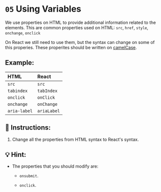 # `05` Using Variables

We use properties on HTML to provide additional information related to the elements.  This are common properties used on HTML: `src`, `href`, `style`, `onchange`, `onclick`

On React we still need to use them, but the syntax can change on some of this properies. These properites should be written on [camelCase](https://www.theserverside.com/answer/Camel-case-vs-snake-case-Whats-the-difference#:~:text=When%20multiple%20words%20are%20used,between%20words%20to%20create%20separation.).

## Example:

|HTML        |   React   |
|:-----------|:----------|
|`src`       |  `src`    |
| `tabindex` |`tabIndex` |
| `onclick`  | `onClick` |
| `onchange` |`onChange` |
|`aria-label`|`ariaLabel`|

## 📝 Instructions:

1. Change all the properties from HTML syntax to React's syntax.

## 💡 Hint:

+ The properties that you should modify are:

    + `onsubmit`.

    + `onclick`.